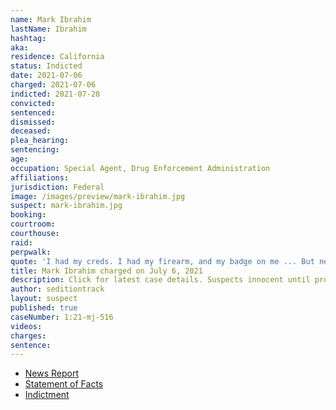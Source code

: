 ```yaml
---
name: Mark Ibrahim
lastName: Ibrahim
hashtag:
aka:
residence: California
status: Indicted
date: 2021-07-06
charged: 2021-07-06
indicted: 2021-07-28
convicted:
sentenced:
dismissed:
deceased:
plea_hearing:
sentencing:
age:
occupation: Special Agent, Drug Enforcement Administration
affiliations:
jurisdiction: Federal
image: /images/preview/mark-ibrahim.jpg
suspect: mark-ibrahim.jpg
booking:
courtroom:
courthouse:
raid:
perpwalk:
quote: 'I had my creds. I had my firearm, and my badge on me ... But never exposed ... Not that I know of.'
title: Mark Ibrahim charged on July 6, 2021
description: Click for latest case details. Suspects innocent until proven guilty.
author: seditiontrack
layout: suspect
published: true
caseNumber: 1:21-mj-516
videos:
charges:
sentence:
---
```

- [News Report](https://www.cbsnews.com/news/mark-ibrahim-dea-agent-arrested-capitol-riot-gun-badge/)
- [Statement of Facts](https://www.justice.gov/usao-dc/case-multi-defendant/file/1413286/download)
- [Indictment](https://www.justice.gov/usao-dc/case-multi-defendant/file/1422231/download)
